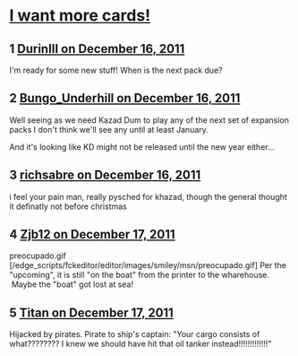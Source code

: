 # [I want more cards! ](https://community.fantasyflightgames.com/topic/57660-i-want-more-cards/)

## 1 [DurinIII on December 16, 2011](https://community.fantasyflightgames.com/topic/57660-i-want-more-cards/?do=findComment&comment=568189)

I'm ready for some new stuff! When is the next pack due? 

## 2 [Bungo_Underhill on December 16, 2011](https://community.fantasyflightgames.com/topic/57660-i-want-more-cards/?do=findComment&comment=568201)

Well seeing as we need Kazad Dum to play any of the next set of expansion packs I don't think we'll see any until at least January.

And it's looking like KD might not be released until the new year either...

## 3 [richsabre on December 16, 2011](https://community.fantasyflightgames.com/topic/57660-i-want-more-cards/?do=findComment&comment=568216)

i feel your pain man, really pysched for khazad, though the general thought it definatly not before christmas

## 4 [Zjb12 on December 17, 2011](https://community.fantasyflightgames.com/topic/57660-i-want-more-cards/?do=findComment&comment=568641)

preocupado.gif [/edge_scripts/fckeditor/editor/images/smiley/msn/preocupado.gif] Per the "upcoming", it is still "on the boat" from the printer to the wharehouse.  Maybe the "boat" got lost at sea!  

## 5 [Titan on December 17, 2011](https://community.fantasyflightgames.com/topic/57660-i-want-more-cards/?do=findComment&comment=568649)

Hijacked by pirates. Pirate to ship's captain: "Your cargo consists of what???????? I knew we should have hit that oil tanker instead!!!!!!!!!!!!!"

